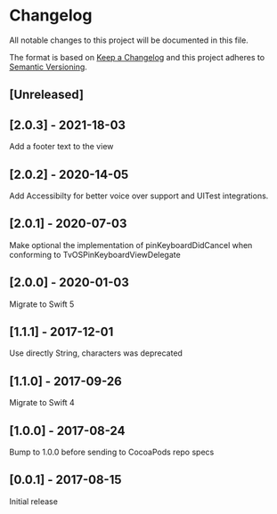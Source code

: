 # Changelog
All notable changes to this project will be documented in this file.

The format is based on [Keep a Changelog](http://keepachangelog.com/en/1.0.0/)
and this project adheres to [Semantic Versioning](http://semver.org/spec/v2.0.0.html).

## [Unreleased]

## [2.0.3] - 2021-18-03

Add a footer text to the view

## [2.0.2] - 2020-14-05

Add Accessibilty for better voice over support and UITest integrations.

## [2.0.1] - 2020-07-03

Make optional the implementation of pinKeyboardDidCancel when conforming to TvOSPinKeyboardViewDelegate 

## [2.0.0] - 2020-01-03

Migrate to Swift 5

## [1.1.1] - 2017-12-01

Use directly String, characters was deprecated

## [1.1.0] - 2017-09-26

Migrate to Swift 4

## [1.0.0] - 2017-08-24

Bump to 1.0.0 before sending to CocoaPods repo specs

## [0.0.1] - 2017-08-15

Initial release
